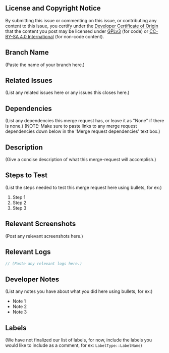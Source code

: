 ## License and Copyright Notice

By submitting this issue or commenting on this issue, or contributing any content to this issue, you certify under the [Developer Certificate of Origin](https://developercertificate.org/) that the content you post may be licensed under [GPLv3](https://www.gnu.org/licenses/gpl-3.0.en.html) (for code) or [CC-BY-SA 4.0 International](https://creativecommons.org/licenses/by-sa/4.0/) (for non-code content).

## Branch Name

(Paste the name of your branch here.)

## Related Issues

(List any related issues here or any issues this closes here.)

## Dependencies

(List any dependencies this merge request has, or leave it as "None" if there is none.)
(NOTE: Make sure to paste links to any merge request dependencies down below in the 'Merge request dependencies' text box.)

## Description

(Give a concise description of what this merge-request will accomplish.)

## Steps to Test

(List the steps needed to test this merge request here using bullets, for ex:)

1. Step 1
2. Step 2
3. Step 3

## Relevant Screenshots

(Post any relevant screenshots here.)

## Relevant Logs

```java
// (Paste any relevant logs here.)
```

## Developer Notes

(List any notes you have about what you did here using bullets, for ex:)

- Note 1
- Note 2
- Note 3

## Labels

(We have not finalized our list of labels, for now, include the labels you would like to include as a comment, for ex: `LabelType::LabelName`)